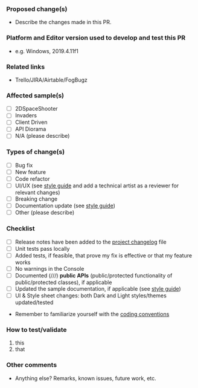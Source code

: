 <!-- DO NOT REMOVE BEGIN -->
[style guide]: https://unity-docs.gitbook.io/style-guide/
[release note guide lines]: https://unity-docs.gitbook.io/style-guide/style/release-notes
[coding conventions]: https://github.cds.internal.unity3d.com/unity/unity-meta/blob/stable/ReferenceSource/CSharp/Assets/CSharpReference.cs
<!-- DO NOT REMOVE END -->

### Proposed change(s)

- Describe the changes made in this PR.

### Platform and Editor version used to develop and test this PR
- e.g. Windows, 2019.4.11f1

### Related links
- Trello/JIRA/Airtable/FogBugz

### Affected sample(s)

- [ ] 2DSpaceShooter
- [ ] Invaders
- [ ] Client Driven
- [ ] API Diorama
- [ ] N/A (please describe)

### Types of change(s)

- [ ] Bug fix
- [ ] New feature
- [ ] Code refactor
- [ ] UI/UX (see [style guide] and add a technical artist as a reviewer for relevant changes)
- [ ] Breaking change
- [ ] Documentation update (see [style guide])
- [ ] Other (please describe)

### Checklist
- [ ] Release notes have been added to the [project changelog](../CHANGELOG.md) file
- [ ] Unit tests pass locally
- [ ] Added tests, if feasible, that prove my fix is effective or that my feature works
- [ ] No warnings in the Console
- [ ] Documented (///) **public APIs** (public/protected functionality of public/protected classes), if applicable
- [ ] Updated the sample documentation, if applicable (see [style guide])
- [ ] UI & Style sheet changes: both Dark and Light styles/themes updated/tested
- Remember to familiarize yourself with the [coding conventions]

### How to test/validate

1. this
2. that

### Other comments

- Anything else? Remarks, known issues, future work, etc.

